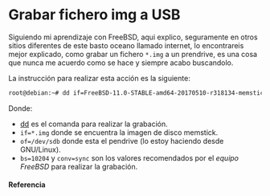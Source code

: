 # Grabar fichero img a USB

Siguiendo mi aprendizaje con FreeBSD, aqui explico, seguramente en otros sitios diferentes de este basto oceano llamado internet, lo encontrareis mejor explicado, como grabar un fichero `*.img` a un prendrive, es una cosa que nunca me acuerdo como se hace y siempre acabo buscandolo.

<!--more-->

La instrucción para realizar esta acción es la siguiente:

```bash
root@debian:~# dd if=FreeBSD-11.0-STABLE-amd64-20170510-r318134-memstick.img of=/dev/sdb bs=1024 conv=sync
```

Donde:
- [dd](https://es.wikipedia.org/wiki/Dd_(Unix)) es el comanda para realizar la grabación.
- `if=*.img` donde se encuentra la imagen de disco memstick.
- `of=/dev/sdb` donde esta el pendrive (lo estoy haciendo desde GNU/Linux).
- `bs=10204` y `conv=sync` son los valores recomendados por el *equipo FreeBSD* para realizar la grabación.
#### Referencia

